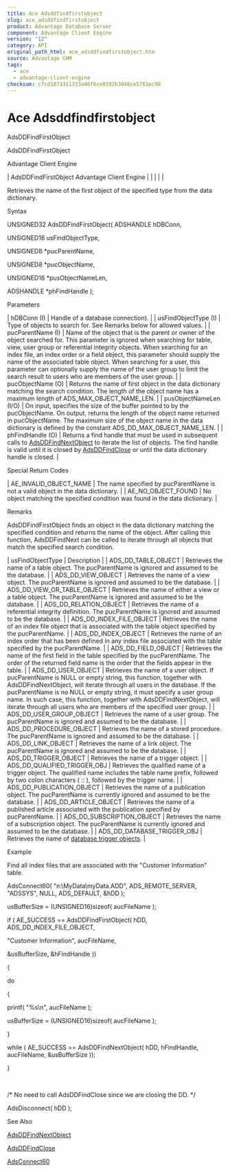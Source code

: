 ```yaml
---
title: Ace Adsddfindfirstobject
slug: ace_adsddfindfirstobject
product: Advantage Database Server
component: Advantage Client Engine
version: "12"
category: API
original_path_html: ace_adsddfindfirstobject.htm
source: Advantage CHM
tags:
  - ace
  - advantage-client-engine
checksum: c7cd1873311333a46f6ce0392b3046ce5761ec98
---
```


# Ace Adsddfindfirstobject

AdsDDFindFirstObject

AdsDDFindFirstObject

Advantage Client Engine

| AdsDDFindFirstObject  Advantage Client Engine |  |  |  |  |

Retrieves the name of the first object of the specified type from the data dictionary.

Syntax

UNSIGNED32 AdsDDFindFirstObject( ADSHANDLE hDBConn,

UNSIGNED16 usFindObjectType,

UNSIGNED8 \*pucParentName,

UNSIGNED8 \*pucObjectName,

UNSIGNED16 \*pusObjectNameLen,

ADSHANDLE \*phFindHandle );

Parameters

| hDBConn (I) | Handle of a database connection). |
| usFindObjectType (I) | Type of objects to search for. See Remarks below for allowed values. |
| pucParentName (I) | Name of the object that is the parent or owner of the object searched for. This parameter is ignored when searching for table, view, user group or referential integrity objects. When searching for an index file, an index order or a field object, this parameter should supply the name of the associated table object. When searching for a user, this parameter can optionally supply the name of the user group to limit the search result to users who are members of the user group. |
| pucObjectName (O) | Returns the name of first object in the data dictionary matching the search condition. The length of the object name has a maximum length of ADS\_MAX\_OBJECT\_NAME\_LEN. |
| pusObjectNameLen (I/O) | On input, specifies the size of the buffer pointed to by the pucObjectName. On output, returns the length of the object name returned in pucObjectName. The maximum size of the object name in the data dictionary is defined by the constant ADS\_DD\_MAX\_OBJECT\_NAME\_LEN. |
| phFindHandle (O) | Returns a find handle that must be used in subsequent calls to [AdsDDFindNextObject](ace_adsddfindnextobject.md) to iterate the list of objects. The find handle is valid until it is closed by [AdsDDFindClose](ace_adsddfindclose.md) or until the data dictionary handle is closed. |

Special Return Codes

| AE\_INVALID\_OBJECT\_NAME | The name specified by pucParentName is not a valid object in the data dictionary. |
| AE\_NO\_OBJECT\_FOUND | No object matching the specified condition was found in the data dictionary. |

Remarks

AdsDDFindFirstObject finds an object in the data dictionary matching the specified condition and returns the name of the object. After calling this function, AdsDDFindNext can be called to iterate through all objects that match the specified search condition.

| usFindObjectType | Description |
| ADS\_DD\_TABLE\_OBJECT | Retrieves the name of a table object. The pucParentName is ignored and assumed to be the database. |
| ADS\_DD\_VIEW\_OBJECT | Retrieves the name of a view object. The pucParentName is ignored and assumed to be the database. |
| ADS\_DD\_VIEW\_OR\_TABLE\_OBJECT | Retrieves the name of either a view or a table object. The pucParentName is ignored and assumed to be the database. |
| ADS\_DD\_RELATION\_OBJECT | Retrieves the name of a referential integrity definition. The pucParentName is ignored and assumed to be the database. |
| ADS\_DD\_INDEX\_FILE\_OBJECT | Retrieves the name of an index file object that is associated with the table object specified by the pucParentName. |
| ADS\_DD\_INDEX\_OBJECT | Retrieves the name of an index order that has been defined in any index file associated with the table specified by the pucParentName. |
| ADS\_DD\_FIELD\_OBJECT | Retrieves the name of the first field in the table specified by the pucParentName. The order of the returned field name is the order that the fields appear in the table. |
| ADS\_DD\_USER\_OBJECT | Retrieves the name of a user object. If pucParentName is NULL or empty string, this function, together with AdsDDFindNextObject, will iterate through all users in the database. If the pucParentName is no NULL or empty string, it must specify a user group name. In such case, this function, together with AdsDDFindNextObject, will iterate through all users who are members of the specified user group. |
| ADS\_DD\_USER\_GROUP\_OBJECT | Retrieves the name of a user group. The pucParentName is ignored and assumed to be the database. |
| ADS\_DD\_PROCEDURE\_OBJECT | Retrieves the name of a stored procedure. The pucParentName is ignored and assumed to be the database. |
| ADS\_DD\_LINK\_OBJECT | Retrieves the name of a link object. The pucParentName is ignored and assumed to be the database. |
| ADS\_DD\_TRIGGER\_OBJECT | Retrieves the name of a trigger object. |
| ADS\_DD\_QUALIFIED\_TRIGGER\_OBJ | Retrieves the qualified name of a trigger object. The qualified name includes the table name prefix, followed by two colon characters ( :: ), followed by the trigger name. |
| ADS\_DD\_PUBLICATION\_OBJECT | Retrieves the name of a publication object. The pucParentName is currently ignored and assumed to be the database. |
| ADS\_DD\_ARTICLE\_OBJECT | Retrieves the name of a published article associated with the publication specified by pucParentName. |
| ADS\_DD\_SUBSCRIPTION\_OBJECT | Retrieves the name of a subscription object. The pucParentName is currently ignored and assumed to be the database. |
| ADS\_DD\_DATABASE\_TRIGGER\_OBJ | Retrieves the name of [database trigger objects](master_database_triggers.md). |

Example

Find all index files that are associated with the "Customer Information" table.

AdsConnect60( "n:\\MyData\\myData.ADD", ADS\_REMOTE\_SERVER, "ADSSYS", NULL, ADS\_DEFAULT, &hDD );

usBufferSize = (UNSIGNED16)sizeof( aucFileName );

if ( AE\_SUCCESS == AdsDDFindFirstObject( hDD, ADS\_DD\_INDEX\_FILE\_OBJECT,

"Customer Information", aucFileName,

&usBufferSize, &hFindHandle ))

{

do

{

printf( "%s\n", aucFileName );

usBufferSize = (UNSIGNED16)sizeof( aucFileName );

}

while ( AE\_SUCCESS == AdsDDFindNextObject( hDD, hFindHandle, aucFileName, &usBufferSize ));

}

 

/\* No need to call AdsDDFindClose since we are closing the DD. \*/

AdsDisconnect( hDD );

See Also

[AdsDDFindNextObject](ace_adsddfindnextobject.md)

[AdsDDFindClose](ace_adsddfindclose.md)

[AdsConnect60](ace_adsconnect60.md)
